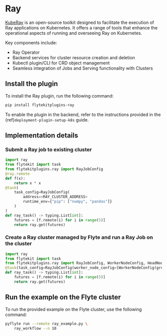 # Ray

[KubeRay](https://github.com/ray-project/kuberay) is an open-source toolkit designed to facilitate the execution of
Ray applications on Kubernetes. It offers a range of tools that enhance the operational aspects of
running and overseeing Ray on Kubernetes.

Key components include:

- Ray Operator
- Backend services for cluster resource creation and deletion
- Kubectl plugin/CLI for CRD object management
- Seamless integration of Jobs and Serving functionality with Clusters

## Install the plugin

To install the Ray plugin, run the following command:

```bash
pip install flytekitplugins-ray
```

To enable the plugin in the backend, refer to the instructions provided in the {ref}`deployment-plugin-setup-k8s` guide.

## Implementation details

### Submit a Ray job to existing cluster

```python
import ray
from flytekit import task
from flytekitplugins.ray import RayJobConfig
@ray.remote
def f(x):
    return x * x
@task(
    task_config=RayJobConfig(
        address=<RAY_CLUSTER_ADDRESS>
        runtime_env={"pip": ["numpy", "pandas"]}
    )
)
def ray_task() -> typing.List[int]:
    futures = [f.remote(i) for i in range(5)]
    return ray.get(futures)
```

### Create a Ray cluster managed by Flyte and run a Ray Job on the cluster

```python
import ray
from flytekit import task
from flytekitplugins.ray import RayJobConfig, WorkerNodeConfig, HeadNodeConfig
@task(task_config=RayJobConfig(worker_node_config=[WorkerNodeConfig(group_name="test-group", replicas=10)]))
def ray_task() -> typing.List[int]:
    futures = [f.remote(i) for i in range(5)]
    return ray.get(futures)
```

## Run the example on the Flyte cluster

To run the provided example on the Flyte cluster, use the following command:

```bash
pyflyte run --remote ray_example.py \
    ray_workflow --n 10
```
